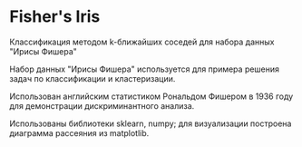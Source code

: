 # Fisher's Iris
Классификация методом k-ближайших соседей для набора данных "Ирисы Фишера"

Набор данных "Ирисы Фишера" используется для примера решения задач по классификации и кластеризации.

Использован английским статистиком Рональдом Фишером в 1936 году для демонстрации дискриминантного анализа.

Использованы библиотеки sklearn, numpy; для визуализации построена диаграмма рассеяния из matplotlib.
